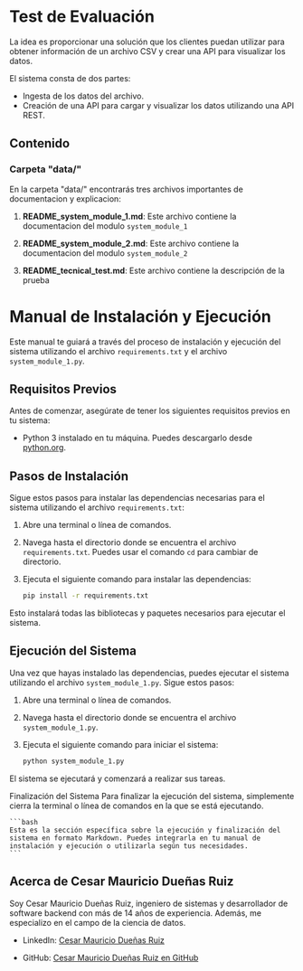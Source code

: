# Test de Evaluación

La idea es proporcionar una solución que los clientes puedan utilizar para obtener información de un archivo CSV y crear una API para visualizar los datos.

El sistema consta de dos partes:

- Ingesta de los datos del archivo.
- Creación de una API para cargar y visualizar los datos utilizando una API REST.

## Contenido

### Carpeta "data/"

En la carpeta "data/" encontrarás tres archivos importantes de documentacion y explicacion:

1. **README_system_module_1.md**: Este archivo contiene la documentacion del modulo `system_module_1`

2. **README_system_module_2.md**: Este archivo contiene la documentacion del modulo `system_module_2`

3. **README_tecnical_test.md**: Este archivo contiene la descripción de la prueba 


# Manual de Instalación y Ejecución

Este manual te guiará a través del proceso de instalación y ejecución del sistema utilizando el archivo `requirements.txt` y el archivo `system_module_1.py`.

## Requisitos Previos

Antes de comenzar, asegúrate de tener los siguientes requisitos previos en tu sistema:

- Python 3 instalado en tu máquina. Puedes descargarlo desde [python.org](https://www.python.org/downloads/).

## Pasos de Instalación

Sigue estos pasos para instalar las dependencias necesarias para el sistema utilizando el archivo `requirements.txt`:

1. Abre una terminal o línea de comandos.

2. Navega hasta el directorio donde se encuentra el archivo `requirements.txt`. Puedes usar el comando `cd` para cambiar de directorio.

3. Ejecuta el siguiente comando para instalar las dependencias:

   ```bash
   pip install -r requirements.txt
   ```


Esto instalará todas las bibliotecas y paquetes necesarios para ejecutar el sistema.

## Ejecución del Sistema

Una vez que hayas instalado las dependencias, puedes ejecutar el sistema utilizando el archivo `system_module_1.py`. Sigue estos pasos:

1. Abre una terminal o línea de comandos.

2. Navega hasta el directorio donde se encuentra el archivo `system_module_1.py`.

3. Ejecuta el siguiente comando para iniciar el sistema:

   ```bash
   python system_module_1.py
   ```
El sistema se ejecutará y comenzará a realizar sus tareas.

Finalización del Sistema
Para finalizar la ejecución del sistema, simplemente cierra la terminal o línea de comandos en la que se está ejecutando.

    ```bash
    Esta es la sección específica sobre la ejecución y finalización del sistema en formato Markdown. Puedes integrarla en tu manual de instalación y ejecución o utilizarla según tus necesidades.
    ```


## Acerca de Cesar Mauricio Dueñas Ruiz

Soy Cesar Mauricio Dueñas Ruiz, ingeniero de sistemas y desarrollador de software backend con más de 14 años de experiencia. Además, me especializo en el campo de la ciencia de datos.

- LinkedIn: [Cesar Mauricio Dueñas Ruiz](https://www.linkedin.com/in/cesarmauriciodr/)

- GitHub: [Cesar Mauricio Dueñas Ruiz en GitHub](https://github.com/cesarmauriciodr/)
